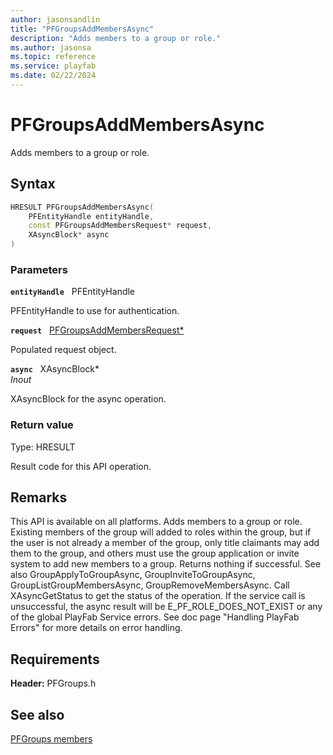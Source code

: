 ```yaml
---
author: jasonsandlin
title: "PFGroupsAddMembersAsync"
description: "Adds members to a group or role."
ms.author: jasonsa
ms.topic: reference
ms.service: playfab
ms.date: 02/22/2024
---
```


# PFGroupsAddMembersAsync  

Adds members to a group or role.  

## Syntax  
  
```cpp
HRESULT PFGroupsAddMembersAsync(  
    PFEntityHandle entityHandle,  
    const PFGroupsAddMembersRequest* request,  
    XAsyncBlock* async  
)  
```  
  
### Parameters  
  
**`entityHandle`** &nbsp; PFEntityHandle  
  
PFEntityHandle to use for authentication.  
  
**`request`** &nbsp; [PFGroupsAddMembersRequest*](../../pfgroupstypes/structs/pfgroupsaddmembersrequest.md)  
  
Populated request object.  
  
**`async`** &nbsp; XAsyncBlock*  
*_Inout_*  
  
XAsyncBlock for the async operation.  
  
  
### Return value
Type: HRESULT
  
Result code for this API operation.
  
## Remarks  
  
This API is available on all platforms. Adds members to a group or role. Existing members of the group will added to roles within the group, but if the user is not already a member of the group, only title claimants may add them to the group, and others must use the group application or invite system to add new members to a group. Returns nothing if successful. See also GroupApplyToGroupAsync, GroupInviteToGroupAsync, GroupListGroupMembersAsync, GroupRemoveMembersAsync. Call XAsyncGetStatus to get the status of the operation. If the service call is unsuccessful, the async result will be E_PF_ROLE_DOES_NOT_EXIST or any of the global PlayFab Service errors. See doc page "Handling PlayFab Errors" for more details on error handling.
  
## Requirements  
  
**Header:** PFGroups.h
  
## See also  
[PFGroups members](../pfgroups_members.md)  

  
  
